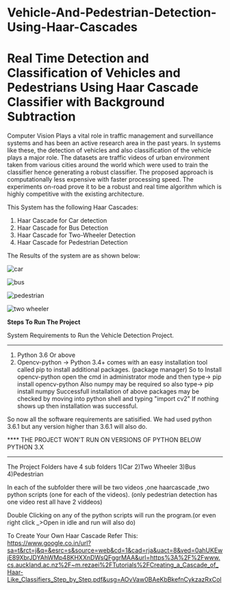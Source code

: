 # Vehicle-And-Pedestrian-Detection-Using-Haar-Cascades
<h1>Real Time Detection and Classification of Vehicles and Pedestrians Using Haar Cascade Classifier with Background Subtraction</h1>

Computer Vision Plays a vital role in traffic management and surveillance systems and has been an active research area in the past years. In systems like these, the detection of vehicles and also classification of the vehicle plays a major role. The datasets are traffic videos of urban environment taken from various cities around the world which were used to train the classifier hence generating a robust classifier. The proposed approach is computationally less expensive with faster processing speed. The experiments on-road prove it to be a robust and real time algorithm which is highly competitive with the existing architecture.

This System has the following Haar Cascades:
1) Haar Cascade for Car detection
2) Haar Cascade for Bus Detection
3) Haar Cascade for Two-Wheeler Detection
4) Haar Cascade for Pedestrian Detection



The Results of the system are as shown below:

![car](https://user-images.githubusercontent.com/19201530/34076958-a52a5908-e31b-11e7-8350-38e583a13374.PNG)


![bus](https://user-images.githubusercontent.com/19201530/34076957-a4e07644-e31b-11e7-8c89-f7b208d42782.PNG)


![pedestrian](https://user-images.githubusercontent.com/19201530/34076959-a5720d52-e31b-11e7-8842-e25c4a3b9553.PNG)

![two wheeler](https://user-images.githubusercontent.com/19201530/34076961-a5ba531e-e31b-11e7-97f9-063c5e282bfd.PNG)

<b>Steps To Run The Project</b>

System Requirements to Run the Vehicle Detection Project.
____________________________________________________________________________________________________________________
1) Python 3.6 Or above
2) Opencv-python -> Python 3.4+ comes with an easy installation tool called pip to install additional packages. (package manager) 
     So to Install opencv-python open the cmd in administrator mode and then type->    pip install opencv-python 
     Also numpy may be required so also type->    pip install numpy
Successfull installation of above packages may be checked by moving into python shell and typing "import cv2"
If nothing shows up then installation was successful.
	 
So now all the software requirements are satisified.
We had used python 3.6.1 but any version higher than 3.6.1 will also do.

**** THE PROJECT WON'T RUN ON VERSIONS OF PYTHON BELOW PYTHON 3.X     
_______________________________________________________________________________________________________________________________


The Project Folders have 4 sub folders
1)Car 
2)Two Wheeler
3)Bus
4)Pedestrian 

In each of the subfolder there will be two videos ,one haarcascade ,two python scripts (one for each of the videos).
(only pedestrian detection has one video rest all have 2 viddeos)	 

Double Clicking on any of the python scripts will run the program.(or even right click _>Open in idle and run will also do)


To Create Your Own Haar Cascade Refer This: https://www.google.co.in/url?sa=t&rct=j&q=&esrc=s&source=web&cd=1&cad=rja&uact=8&ved=0ahUKEwjE89XbrJDYAhWMp48KHXXnDWsQFggrMAA&url=https%3A%2F%2Fwww.cs.auckland.ac.nz%2F~m.rezaei%2FTutorials%2FCreating_a_Cascade_of_Haar-Like_Classifiers_Step_by_Step.pdf&usg=AOvVaw0BAeKbBkefnCykzazRxCol

